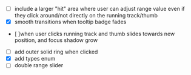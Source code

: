 - [ ] include a larger "hit" area where user can adjust range value even if they click around/not directly on the running track/thumb
- [x] smooth transitions when tooltip badge fades
- [ ]when user clicks running track and thumb slides towards new position, and focus shadow grow
- [ ] add outer solid ring when clicked
- [x] add types enum
- [ ] double range slider
